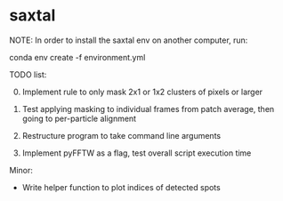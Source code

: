 # saxtal

NOTE: In order to install the saxtal env on another computer, run:

conda env create -f environment.yml


TODO list:

0. Implement rule to only mask 2x1 or 1x2 clusters of pixels or larger

1. Test applying masking to individual frames from patch average, then going to per-particle alignment

2. Restructure program to take command line arguments

3. Implement pyFFTW as a flag, test overall script execution time

Minor:
- Write helper function to plot indices of detected spots
